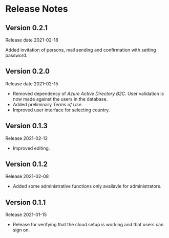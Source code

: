 # Release Notes

## Version 0.2.1
Release date 2021-02-18

Added invitation of persons, mail sending and confirmation with setting password.

## Version 0.2.0
Release date 2021-02-15

- Removed dependency of *Azure Active Directory B2C*. 
User validation is now made against the users in the database.
- Added preliminary *Terms of Use*.
- Improved user interface for selecting country.

## Version 0.1.3
Release 2021-02-12

- Improved editing.

## Version 0.1.2
Release 2021-02-08

- Added some administrative functions only availavle for administrators.

## Version 0.1.1
Release 2021-01-15

- Release for verifying that the cloud setup is working and that users can sign on.